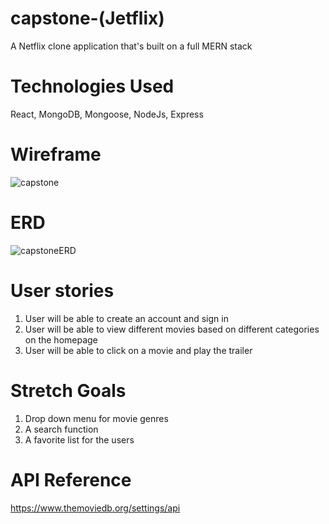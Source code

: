 # capstone-(Jetflix)
A Netflix clone application that's built on a full MERN stack

# Technologies Used
React, MongoDB, Mongoose, NodeJs, Express

# Wireframe

![capstone](https://user-images.githubusercontent.com/101623317/171937062-ce2fc8cc-17c6-45a5-a9a0-fff557c52e8b.png)

# ERD
![capstoneERD](https://user-images.githubusercontent.com/101623317/172198777-ffb17628-1380-41f9-bb07-8dba64eaa725.png)


# User stories
1) User will be able to create an account and sign in
2) User will be able to view different movies based on different categories on the homepage
3) User will be able to click on a movie and play the trailer

# Stretch Goals
1) Drop down menu for movie genres
2) A search function
3) A favorite list for the users

# API Reference
https://www.themoviedb.org/settings/api